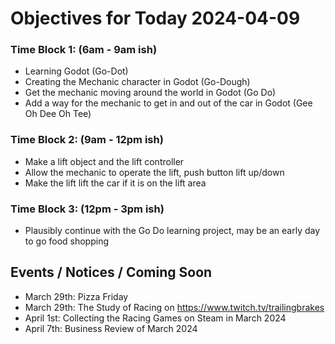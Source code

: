 # Objectives for Today 2024-04-09

### Time Block 1: (6am - 9am ish)
- Learning Godot (Go-Dot)
- Creating the Mechanic character in Godot (Go-Dough)
- Get the mechanic moving around the world in Godot (Go Do)
- Add a way for the mechanic to get in and out of the car in Godot (Gee Oh Dee Oh Tee)
  
### Time Block 2: (9am - 12pm ish)
- Make a lift object and the lift controller
- Allow the mechanic to operate the lift, push button lift up/down
- Make the lift lift the car if it is on the lift area

### Time Block 3: (12pm - 3pm ish)
- Plausibly continue with the Go Do learning project, may be an early day to go food shopping

## Events / Notices / Coming Soon

- March 29th: Pizza Friday
- March 29th: The Study of Racing on https://www.twitch.tv/trailingbrakes 
- April 1st: Collecting the Racing Games on Steam in March 2024
- April 7th: Business Review of March 2024
